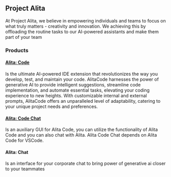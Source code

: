## Project Alita

At Project Alita, we believe in empowering individuals and teams to focus on what truly matters - creativity and innovation. We achieving this by offloading the routine tasks to our AI-powered assistants and make them part of your team

### Products

#### [Alita: Code](https://marketplace.visualstudio.com/items?itemName=ProjectAlita.alitacode)
Is the ultimate AI-powered IDE extension that revolutionizes the way you develop, test, and maintain your code. AlitaCode harnesses the power of generative AI to provide intelligent suggestions, streamline code implementation, and automate essential tasks, elevating your coding experience to new heights. With customizable internal and external prompts, AlitaCode offers an unparalleled level of adaptability, catering to your unique project needs and preferences.

#### [Alita: Code Chat](https://marketplace.visualstudio.com/items?itemName=ProjectAlita.alitacodechat)
Is an auxiliary GUI for Alita Code, you can utilize the functionality of Alita Code and you can also chat with Alita. Alita Code Chat depends on Alita Code for VSCode.

#### Alita: Chat
Is an interface for your corporate chat to bring power of generative ai closer to your teammates

<!--

**Here are some ideas to get you started:**

🙋‍♀️ A short introduction - what is your organization all about?
🌈 Contribution guidelines - how can the community get involved?
👩‍💻 Useful resources - where can the community find your docs? Is there anything else the community should know?
🍿 Fun facts - what does your team eat for breakfast?
🧙 Remember, you can do mighty things with the power of [Markdown](https://docs.github.com/github/writing-on-github/getting-started-with-writing-and-formatting-on-github/basic-writing-and-formatting-syntax)
-->
